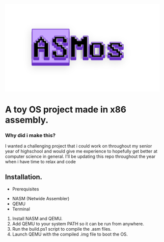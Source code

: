 <img src="https://github.com/LiveWaffle/ASMos/raw/master/banner.png" alt="Banner" width="800" />

# A toy OS project made in x86 assembly.

### Why did i make this?
I wanted a challenging project that i could work on throughout my senior year of highschool and would give me experience to hopefully get better at computer science in general.
I'll be updating this repo throughout the year when i have time to relax and code


## Installation.
- Prerequisites 
* NASM (Netwide Assembler) 
* QEMU
* Terminal

1. Install NASM and QEMU.
2. Add QEMU to your system PATH so it can be run from anywhere.
3. Run the build.ps1 script to compile the .asm files.
4. Launch QEMU with the compiled .img file to boot the OS.
